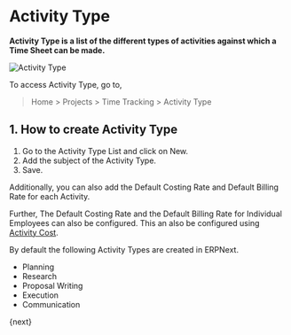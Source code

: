 <!-- add-breadcrumbs -->
# Activity Type

**Activity Type is a list of the different types of activities against which a Time Sheet can be made.**

<img class="screenshot" alt="Activity Type" src="{{docs_base_url}}/assets/img/project/projects-activity-type.png">

To access Activity Type, go to,

> Home > Projects > Time Tracking > Activity Type

## 1. How to create Activity Type

  1. Go to the Activity Type List and click on New.
  2. Add the subject of the Activity Type.
  3. Save.

Additionally, you can also add the Default Costing Rate and Default Billing Rate for each Activity.

Further, The Default Costing Rate and the Default Billing Rate for Individual Employees can also be configured. This an also be configured using [Activity Cost](/docs/user/manual/en/projects/activity-cost).

By default the following Activity Types are created in ERPNext.

* Planning
* Research
* Proposal Writing
* Execution
* Communication

{next}